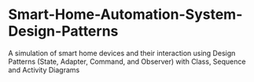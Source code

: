 # Smart-Home-Automation-System-Design-Patterns
A simulation of smart home devices and their interaction using Design Patterns (State, Adapter, Command, and Observer) with Class, Sequence and Activity Diagrams
